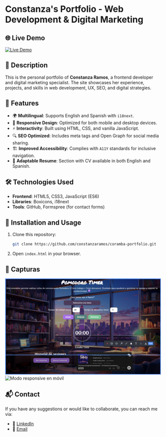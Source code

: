 # Constanza's Portfolio - Web Development & Digital Marketing

## 🌐 Live Demo
[![Live Demo](https://img.shields.io/badge/Live_Demo-Click_Here-brightgreen)](https://constanzaramos.github.io/coramba/)

## 📌 Description
This is the personal portfolio of **Constanza Ramos**, a frontend developer and digital marketing specialist. The site showcases her experience, projects, and skills in web development, UX, SEO, and digital strategies.

## 🚀 Features
- 🌍 **Multilingual**: Supports English and Spanish with `i18next`.
- 🎨 **Responsive Design**: Optimized for both mobile and desktop devices.
- ⚡ **Interactivity**: Built using HTML, CSS, and vanilla JavaScript.
- 🔍 **SEO Optimized**: Includes meta tags and Open Graph for social media sharing.
- 🏗 **Improved Accessibility**: Complies with `A11Y` standards for inclusive navigation.
- 📄 **Adaptable Resume**: Section with CV available in both English and Spanish.

## 🛠 Technologies Used
- **Frontend**: HTML5, CSS3, JavaScript (ES6)
- **Libraries**: Boxicons, i18next
- **Tools**: GitHub, Formspree (for contact forms)

## 📖 Installation and Usage
1. Clone this repository:
   ```sh
   git clone https://github.com/constanzaramos/coramba-portfolio.git
   ```
2. Open `index.html` in your browser.
## 📸 Capturas
![Vista principal del temporizador](./assets/Pomodoro-Timer.png) 
 ![Modo responsive en móvil](./assets/mobile.png)


## 📬 Contact
If you have any suggestions or would like to collaborate, you can reach me via:
- 💼 [LinkedIn](https://www.linkedin.com/in/constanzaramos/)
- 📧 [Email](c.ramosgamboa@gmail.com)


